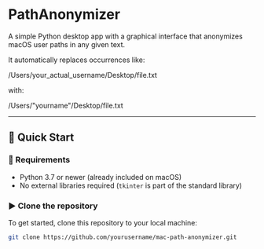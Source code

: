 # PathAnonymizer


A simple Python desktop app with a graphical interface that anonymizes macOS user paths in any given text.

It automatically replaces occurrences like:

/Users/your_actual_username/Desktop/file.txt


with:

/Users/"yourname"/Desktop/file.txt


---

## 🚀 Quick Start

### 🔧 Requirements

- Python 3.7 or newer (already included on macOS)
- No external libraries required (`tkinter` is part of the standard library)

### ▶️ Clone the repository

To get started, clone this repository to your local machine:

```bash
git clone https://github.com/yourusername/mac-path-anonymizer.git
